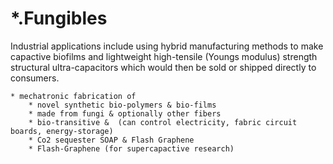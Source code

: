 # *.Fungibles



Industrial applications include using hybrid manufacturing methods to make capactive biofilms and lightweight high-tensile (Youngs modulus) strength structural ultra-capacitors which would then be sold or shipped directly to consumers.  

    * mechatronic fabrication of 
        * novel synthetic bio-polymers & bio-films
        * made from fungi & optionally other fibers
        * bio-transitive &  (can control electricity, fabric circuit boards, energy-storage) 
        * Co2 sequester SOAP & Flash Graphene
        * Flash-Graphene (for supercapactive research)

        
